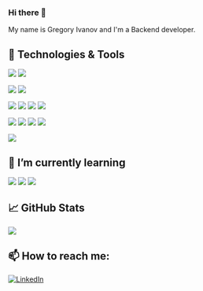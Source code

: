 ### Hi there 👋

My name is Gregory Ivanov and I'm a Backend developer.

## 🔧 Technologies & Tools
![](https://img.shields.io/badge/Editor-IntellijIDEA-informational?style=flat&logo=intellij-idea&logoColor=white&color=000000)
![](https://img.shields.io/badge/Editor-PyCharm-informational?style=flat&logo=pycharm&logoColor=white&color=000000)

![](https://img.shields.io/badge/Code-Java-informational?style=flat&logo=java&logoColor=white&color=007396)
![](https://img.shields.io/badge/Code-Python-informational?style=flat&logo=python&logoColor=white&color=3776AB)

![](https://img.shields.io/badge/DB-Oracle-informational?style=flat&logo=oracle&logoColor=white&color=F80000)
![](https://img.shields.io/badge/DB-PostgreSQL-informational?style=flat&logo=postgresql&logoColor=white&color=336971)
![](https://img.shields.io/badge/DB-MongoDB-informational?style=flat&logo=mongodb&logoColor=white&color=47A248)
![](https://img.shields.io/badge/DB-Redis-informational?style=flat&logo=redis&logoColor=white&color=DC382D)

![](https://img.shields.io/badge/Tools-Docker-informational?style=flat&logo=docker&logoColor=white&color=2496ED)
![](https://img.shields.io/badge/Tools-Prometheus-informational?style=flat&logo=prometheus&logoColor=white&color=E6522C)
![](https://img.shields.io/badge/Tools-Heroku-informational?style=flat&logo=heroku&logoColor=white&color=430098)
![](https://img.shields.io/badge/Tools-AWS-informational?style=flat&logo=google-cloud&logoColor=white&color=4285F4)

![](https://img.shields.io/badge/Shell-Bash-informational?style=flat&logo=gnu-bash&logoColor=white&color=4EAA25)

## 🌱 I’m currently learning

![](https://img.shields.io/badge/Tools-Tableau-informational?style=flat&logo=tableau&logoColor=white&color=E97627)
![](https://img.shields.io/badge/Code-Kotlin-informational?style=flat&logo=kotlin&logoColor=white&color=0095D5)
![](https://img.shields.io/badge/Code-Dart-informational?style=flat&logo=dart&logoColor=white&color=0175C2)

## &#x1f4c8; GitHub Stats

<a href="https://github.com/Totarae/Totarae">
  <img align="center" src="https://github-readme-stats.vercel.app/api/top-langs/?username=Totarae&hide=css,html,PLSQL&title_color=ffffff&text_color=c9cacc&icon_color=2bbc8a&bg_color=1d1f21" />
</a>

## 📫 How to reach me:

<a href="https://www.linkedin.com/in/gregivanov-777a22a/" target="_blank"><img alt="LinkedIn" src="https://img.shields.io/badge/linkedin-%230077B5.svg?&style=for-the-badge&logo=linkedin&logoColor=white" />

<!--
**Totarae/totarae** is a ✨ _special_ ✨ repository because its `README.md` (this file) appears on your GitHub profile.
https://simpleicons.org/ - icons

Here are some ideas to get you started:

- 🔭 I’m currently working on ...
- 🌱 I’m currently learning ...
- 👯 I’m looking to collaborate on ...
- 🤔 I’m looking for help with ...
- 💬 Ask me about ...
- 📫 How to reach me: ...
- 😄 Pronouns: ...
- ⚡ Fun fact: ...


-->
